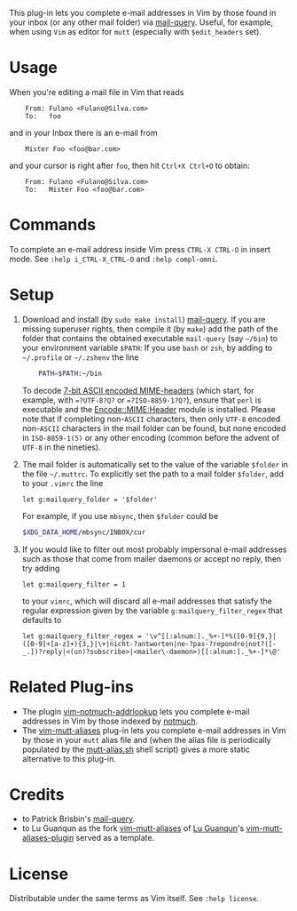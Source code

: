 This plug-in lets you complete e-mail addresses in Vim by those found in your inbox (or any other mail folder) via [mail-query](https://github.com/pbrisbin/mail-query).
Useful, for example, when using `Vim` as editor for `mutt` (especially with `$edit_headers` set).

# Usage

When you're editing a mail file in Vim that reads
```mail
    From: Fulano <Fulano@Silva.com>
    To:   foo
```
and in your Inbox there is an e-mail from
```mail
    Mister Foo <foo@bar.com>
```
and your cursor is right after `foo`, then hit `Ctrl+X Ctrl+O` to obtain:
```mail
    From: Fulano <Fulano@Silva.com>
    To:   Mister Foo <foo@bar.com>
```

# Commands

To complete an e-mail address inside Vim press `CTRL-X CTRL-O` in insert
mode. See `:help i_CTRL-X_CTRL-O` and `:help compl-omni`.

# Setup

1. Download and install (by `sudo make install`) [mail-query](https://github.com/pbrisbin/mail-query).
    If you are missing superuser rights, then compile it (by `make`) add the path of the folder that contains the obtained executable `mail-query` (say `~/bin`) to your environment variable `$PATH`:
    If you use `bash` or `zsh`, by adding to `~/.profile` or `~/.zshenv` the line

    ```sh
        PATH=$PATH:~/bin
    ```
    
    To decode [7-bit ASCII encoded MIME-headers](https://tools.ietf.org/html/rfc2047) (which start, for example, with `=?UTF-8?Q?` or `=?ISO-8859-1?Q?`), ensure that `perl` is executable and the [Encode::MIME:Header](https://perldoc.perl.org/Encode/MIME/Header.html) module is installed.
    Please note that if completing non-`ASCII` characters, then only `UTF-8` encoded non-`ASCII` characters in the mail folder can be found, but none encoded in `ISO-8859-1(5)` or any other encoding (common before the advent of `UTF-8` in the nineties).

2. The mail folder is automatically set to the value of the variable `$folder` in the file `~/.muttrc`.
    To explicitly set the path to a mail folder `$folder`, add to your `.vimrc` the line

    ```vim
    let g:mailquery_folder = '$folder'
    ```

    For example, if you use `mbsync`, then `$folder` could be

    ```sh
    $XDG_DATA_HOME/mbsync/INBOX/cur
    ```

3. If you would like to filter out most probably impersonal e-mail addresses such as those that come from mailer daemons or accept no reply, then try adding

    ```vim
    let g:mailquery_filter = 1
    ```

    to your `vimrc`, which will discard all e-mail addresses that satisfy the regular expression given by the variable `g:mailquery_filter_regex` that defaults to

    ```vim
    let g:mailquery_filter_regex = '\v^[[:alnum:]._%+-]*%([0-9]{9,}|([0-9]+[a-z]+){3,}|\+|nicht-?antworten|ne-?pas-?repondre|not?([-_.])?reply|<(un)?subscribe>|<mailer\-daemon>)[[:alnum:]._%+-]*\@'
    ```

# Related Plug-ins

- The plugin [vim-notmuch-addrlookup](https://github.com/Konfekt/vim-notmuch-addrlookup) lets you complete e-mail addresses in Vim by those indexed by [notmuch](https://notmuchmail.org).
- The [vim-mutt-aliases](https://github.com/Konfekt/vim-mutt-aliases) plug-in lets you complete e-mail addresses in Vim by those in your `mutt` alias file and (when the alias file is periodically populated by the [mutt-alias.sh](https://github.com/Konfekt/mutt-alias.sh) shell script) gives a more static alternative to this plug-in.

# Credits

- to Patrick Brisbin's [mail-query](https://github.com/pbrisbin/mail-query).
- to Lu Guanqun as the fork [vim-mutt-aliases](https://github.com/Konfekt/vim-mutt-aliases) of [Lu Guanqun](mailto:guanqun.lu@gmail.com)'s [vim-mutt-aliases-plugin](https://github.com/guanqun/vim-mutt-aliases-plugin/tree/063a7bdd0d852a118253278721f74a053776135d) served as a template.

# License

Distributable under the same terms as Vim itself.  See `:help license`.

